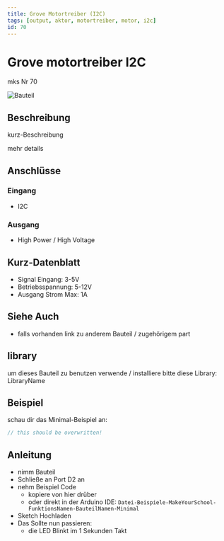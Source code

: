 ```yaml
---
title: Grove Motortreiber (I2C)
tags: [output, aktor, motortreiber, motor, i2c]
id: 70
---
```


# Grove motortreiber I2C

mks Nr 70

![Bauteil](https://makeyourschool.de/wp-content/uploads/2018/10/70_motortreiber-1024x1024.jpg)

<!-- TODO: ARCHITECTURE multiple images? -->
<!-- do we need multiple images per part?-->
<!-- and if do we need a slider? -->

## Beschreibung

kurz-Beschreibung

<!-- more_details -->

mehr details

## Anschlüsse

### Eingang

-   I2C

### Ausgang

-   High Power / High Voltage

## Kurz-Datenblatt

-   Signal Eingang: 3-5V
-   Betriebsspannung: 5-12V
-   Ausgang Strom Max: 1A

## Siehe Auch

-   falls vorhanden link zu anderem Bauteil / zugehörigem part

## library

um dieses Bauteil zu benutzen verwende / installiere bitte diese Library: LibraryName

<!-- TODO: CONTENT change library name -->

## Beispiel

schau dir das Minimal-Beispiel an:

```c++:./examples/grove_motortreiber_minimal/grove_motortreiber_minimal.ino
// this should be overwritten!
```

## Anleitung

<!-- TODO: CONTENT change guide -->

-   nimm Bauteil
-   Schließe an Port D2 an
-   nehm Beispiel Code
    -   kopiere von hier drüber
    -   oder direkt in der Arduino IDE:
        `Datei-Beispiele-MakeYourSchool-FunktionsNamen-BauteilNamen-Minimal`
-   Sketch Hochladen
-   Das Sollte nun passieren:
    -   die LED Blinkt im 1 Sekunden Takt
